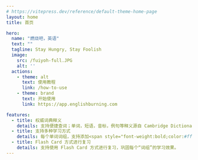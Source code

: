 ```yaml
---
# https://vitepress.dev/reference/default-theme-home-page
layout: home
title: 首页

hero:
  name: "燃烧吧，英语"
  text: ""
  tagline: Stay Hungry, Stay Foolish
  image:
    src: /fuiyoh-full.JPG
    alt: ''
  actions:
    - theme: alt
      text: 使用教程
      link: /how-to-use
    - theme: brand
      text: 开始使用
      link: https://app.englishburning.com

features:
  - title: 权威词典释义
    details: 支持便捷查词；单词，短语，音标，例句等释义源自 Cambridge Dictionary 权威词典
  - title: 支持多种学习方式
    details: 每个单词词组，支持添加<span style="font-weight:bold;color:#ff7c0a">视频</span>，<span style="font-weight:bold;color:#ff7c0a">音频</span>，<span style="font-weight:bold;color:#ff7c0a">文章</span>等内容，全方位帮助你掌握单词含义，在语境中不断重复学习，永不忘记。
  - title: Flash Card 方式进行复习
    details: 支持使用 Flash Card 方式进行复习，巩固每个“词组”的学习效果。
---
```


